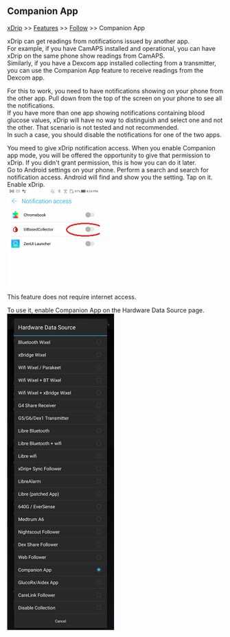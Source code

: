 ## Companion App
[xDrip](../../README.md) >> [Features](../Features_page.md) >> [Follow](../Follow_page.md) >> Companion App  
  
xDrip can get readings from notifications issued by another app.  
For example, if you have CamAPS installed and operational, you can have xDrip on the same phone show readings from CamAPS.  
Similarly, if you have a Dexcom app installed collecting from a transmitter, you can use the Companion App feature to receive readings from the Dexcom app.  

For this to work, you need to have notifications showing on your phone from the other app.  Pull down from the top of the screen on your phone to see all the notifications.  
If you have more than one app showing notifications containing blood glucose values, xDrip will have no way to distinguish and select one and not the other.  That scenario is not tested and not recommended.  
In such a case, you should disable the notifications for one of the two apps.  

You meed to give xDrip notification access.  When you enable Companion app mode, you will be offered the opportunity to give that permission to xDrip.  If you didn't grant permission, this is how you can do it later.  
Go to Android settings on your phone.  Perform a search and search for notification access.  Android will find and show you the setting.  Tap on it.  Enable xDrip.  
![](./images/NoteAccess.png)  
  
This feature does not require internet access.  
  
To use it, enable Companion App on the Hardware Data Source page.  
![](./images/CompanionApp.png)  
  
  
